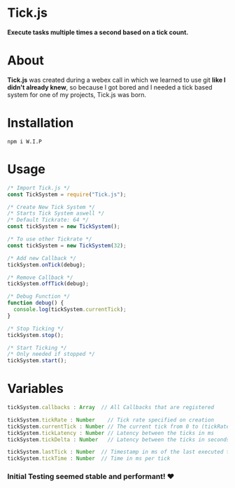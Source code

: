 # Tick.js
**Execute tasks multiple times a second based on a tick count.**

# About
**Tick.js** was created during a webex call in which we learned to use git __like I didn't already knew__, so because I got bored and I needed a tick based system for one of my projects, Tick.js was born.

# Installation
```
npm i W.I.P
```

# Usage
```js
/* Import Tick.js */
const TickSystem = require("Tick.js");

/* Create New Tick System */
/* Starts Tick System aswell */
/* Default Tickrate: 64 */
const tickSystem = new TickSystem();

/* To use other Tickrate */
const tickSystem = new TickSystem(32);

/* Add new Callback */
tickSystem.onTick(debug);

/* Remove Callback */
tickSystem.offTick(debug);

/* Debug Function */
function debug() {
  console.log(tickSystem.currentTick);
}

/* Stop Ticking */
tickSystem.stop();

/* Start Ticking */
/* Only needed if stopped */
tickSystem.start();
```

# Variables
```js
tickSystem.callbacks : Array  // All Callbacks that are registered

tickSystem.tickRate : Number    // Tick rate specified on creation
tickSystem.currentTick : Number // The current tick from 0 to (tickRate - 1)
tickSystem.tickLatency : Number // Latency between the ticks in ms
tickSystem.tickDelta : Number   // Latency between the ticks in seconds

tickSystem.lastTick : Number  // Timestamp in ms of the last executed tick
tickSystem.tickTime : Number  // Time in ms per tick
```

### Initial Testing seemed stable and performant! ❤
